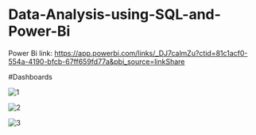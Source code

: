 # Data-Analysis-using-SQL-and-Power-Bi

Power Bi link: https://app.powerbi.com/links/_DJ7calmZu?ctid=81c1acf0-554a-4190-bfcb-67ff659fd77a&pbi_source=linkShare


#Dashboards

![1](https://user-images.githubusercontent.com/58190465/182033107-d08c5384-d7b7-4af9-8368-874ca63f249d.png)


![2](https://user-images.githubusercontent.com/58190465/182033116-e86924a0-ab23-4669-a696-5760001cf003.png)


![3](https://user-images.githubusercontent.com/58190465/182033127-62c7573f-b4af-48b5-8801-b934ad4ccc0d.png)
